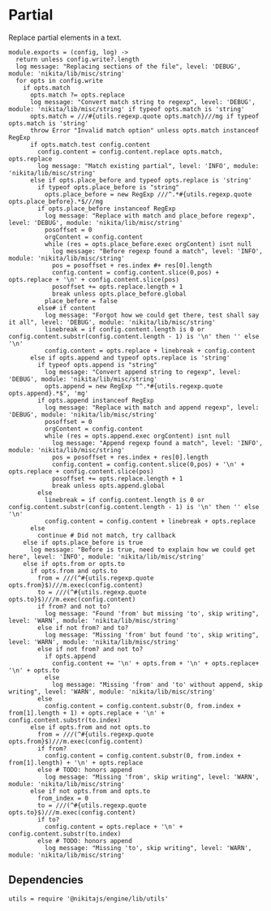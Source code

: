 
# Partial

Replace partial elements in a text.

    module.exports = (config, log) ->
      return unless config.write?.length
      log message: "Replacing sections of the file", level: 'DEBUG', module: 'nikita/lib/misc/string'
      for opts in config.write
        if opts.match
          opts.match ?= opts.replace
          log message: "Convert match string to regexp", level: 'DEBUG', module: 'nikita/lib/misc/string' if typeof opts.match is 'string'
          opts.match = ///#{utils.regexp.quote opts.match}///mg if typeof opts.match is 'string'
          throw Error "Invalid match option" unless opts.match instanceof RegExp
          if opts.match.test config.content
            config.content = config.content.replace opts.match, opts.replace
            log message: "Match existing partial", level: 'INFO', module: 'nikita/lib/misc/string'
          else if opts.place_before and typeof opts.replace is 'string'
            if typeof opts.place_before is "string"
              opts.place_before = new RegExp ///^.*#{utils.regexp.quote opts.place_before}.*$///mg
            if opts.place_before instanceof RegExp
              log message: "Replace with match and place_before regexp", level: 'DEBUG', module: 'nikita/lib/misc/string'
              posoffset = 0
              orgContent = config.content
              while (res = opts.place_before.exec orgContent) isnt null
                log message: "Before regexp found a match", level: 'INFO', module: 'nikita/lib/misc/string'
                pos = posoffset + res.index #+ res[0].length
                config.content = config.content.slice(0,pos) + opts.replace + '\n' + config.content.slice(pos)
                posoffset += opts.replace.length + 1
                break unless opts.place_before.global
              place_before = false
            else# if content
              log message: "Forgot how we could get there, test shall say it all", level: 'DEBUG', module: 'nikita/lib/misc/string'
              linebreak = if config.content.length is 0 or config.content.substr(config.content.length - 1) is '\n' then '' else '\n'
              config.content = opts.replace + linebreak + config.content
          else if opts.append and typeof opts.replace is 'string'
            if typeof opts.append is "string"
              log message: "Convert append string to regexp", level: 'DEBUG', module: 'nikita/lib/misc/string'
              opts.append = new RegExp "^.*#{utils.regexp.quote opts.append}.*$", 'mg'
            if opts.append instanceof RegExp
              log message: "Replace with match and append regexp", level: 'DEBUG', module: 'nikita/lib/misc/string'
              posoffset = 0
              orgContent = config.content
              while (res = opts.append.exec orgContent) isnt null
                log message: "Append regexp found a match", level: 'INFO', module: 'nikita/lib/misc/string'
                pos = posoffset + res.index + res[0].length
                config.content = config.content.slice(0,pos) + '\n' + opts.replace + config.content.slice(pos)
                posoffset += opts.replace.length + 1
                break unless opts.append.global
            else
              linebreak = if config.content.length is 0 or config.content.substr(config.content.length - 1) is '\n' then '' else '\n'
              config.content = config.content + linebreak + opts.replace
          else
            continue # Did not match, try callback
        else if opts.place_before is true
          log message: "Before is true, need to explain how we could get here", level: 'INFO', module: 'nikita/lib/misc/string'
        else if opts.from or opts.to
          if opts.from and opts.to
            from = ///(^#{utils.regexp.quote opts.from}$)///m.exec(config.content)
            to = ///(^#{utils.regexp.quote opts.to}$)///m.exec(config.content)
            if from? and not to?
              log message: "Found 'from' but missing 'to', skip writing", level: 'WARN', module: 'nikita/lib/misc/string'
            else if not from? and to?
              log message: "Missing 'from' but found 'to', skip writing", level: 'WARN', module: 'nikita/lib/misc/string'
            else if not from? and not to?
              if opts.append
                config.content += '\n' + opts.from + '\n' + opts.replace+ '\n' + opts.to
              else
                log message: "Missing 'from' and 'to' without append, skip writing", level: 'WARN', module: 'nikita/lib/misc/string'
            else
              config.content = config.content.substr(0, from.index + from[1].length + 1) + opts.replace + '\n' + config.content.substr(to.index)
          else if opts.from and not opts.to
            from = ///(^#{utils.regexp.quote opts.from}$)///m.exec(config.content)
            if from?
              config.content = config.content.substr(0, from.index + from[1].length) + '\n' + opts.replace
            else # TODO: honors append
              log message: "Missing 'from', skip writing", level: 'WARN', module: 'nikita/lib/misc/string'
          else if not opts.from and opts.to
            from_index = 0
            to = ///(^#{utils.regexp.quote opts.to}$)///m.exec(config.content)
            if to?
              config.content = opts.replace + '\n' + config.content.substr(to.index)
            else # TODO: honors append
              log message: "Missing 'to', skip writing", level: 'WARN', module: 'nikita/lib/misc/string'

## Dependencies

    utils = require '@nikitajs/engine/lib/utils'
